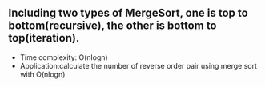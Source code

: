 ## Including two types of MergeSort, one is top to bottom(recursive), the other is bottom to top(iteration).
- Time complexity: O(nlogn)
- Application:calculate the number of reverse order pair using merge sort with O(nlogn)
